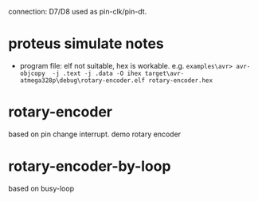 
connection:  D7/D8 used as pin-clk/pin-dt.

# proteus simulate notes

- program file: elf not suitable, hex is workable. e.g. `examples\avr> avr-objcopy  -j .text -j .data -O ihex target\avr-atmega328p\debug\rotary-encoder.elf rotary-encoder.hex`


# rotary-encoder

based on pin change interrupt. demo rotary encoder

# rotary-encoder-by-loop

based on busy-loop

